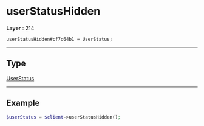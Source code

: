 # userStatusHidden

**Layer** : 214

```tl
userStatusHidden#cf7d64b1 = UserStatus;
```

---

## Type

[UserStatus](type/UserStatus)

---

## Example

```php
$userStatus = $client->userStatusHidden();
```